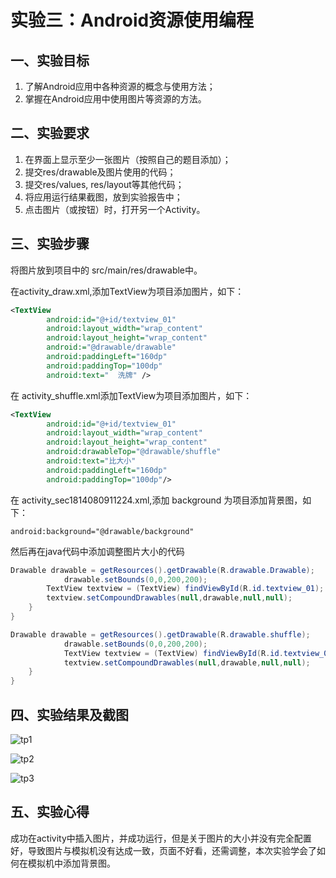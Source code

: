 # 实验三：Android资源使用编程

## 一、实验目标

1. 了解Android应用中各种资源的概念与使用方法；
2. 掌握在Android应用中使用图片等资源的方法。

## 二、实验要求

1. 在界面上显示至少一张图片（按照自己的题目添加）；
2. 提交res/drawable及图片使用的代码；
3. 提交res/values, res/layout等其他代码；
4. 将应用运行结果截图，放到实验报告中；
5. 点击图片（或按钮）时，打开另一个Activity。

## 三、实验步骤

将图片放到项目中的 src/main/res/drawable中。

在activity_draw.xml,添加TextView为项目添加图片，如下：

```xml
<TextView
        android:id="@+id/textview_01"
        android:layout_width="wrap_content"
        android:layout_height="wrap_content"
        android:="@drawable/drawable"
        android:paddingLeft="160dp"
        android:paddingTop="100dp"
        android:text="  洗牌" />
```

在 activity_shuffle.xml添加TextView为项目添加图片，如下：

```xml
<TextView
        android:id="@+id/textview_01"
        android:layout_width="wrap_content"
        android:layout_height="wrap_content"
        android:drawableTop="@drawable/shuffle"
        android:text="比大小"
        android:paddingLeft="160dp"
        android:paddingTop="100dp"/>
```

在 activity_sec1814080911224.xml,添加 background 为项目添加背景图，如下：

```
android:background="@drawable/background"
```

然后再在java代码中添加调整图片大小的代码

```java
Drawable drawable = getResources().getDrawable(R.drawable.Drawable);
        	drawable.setBounds(0,0,200,200);
       	TextView textview = (TextView) findViewById(R.id.textview_01);
       	textview.setCompoundDrawables(null,drawable,null,null);
    }
}
```

```java
Drawable drawable = getResources().getDrawable(R.drawable.shuffle);
        	drawable.setBounds(0,0,200,200);
        	TextView textview = (TextView) findViewById(R.id.textview_01);
        	textview.setCompoundDrawables(null,drawable,null,null);
    }
}
```

## 四、实验结果及截图

![tp1](https://github.com/ljjljjj/android-labs-2020/blob/master/students/sec1814080911224/lab2-1.PNG)


![tp2](https://github.com/ljjljjj/android-labs-2020/blob/master/students/sec1814080911224/lab2-2.PNG)


![tp3](https://github.com/ljjljjj/android-labs-2020/blob/master/students/sec1814080911224/lab2-3.PNG)

## 五、实验心得

成功在activity中插入图片，并成功运行，但是关于图片的大小并没有完全配置好，导致图片与模拟机没有达成一致，页面不好看，还需调整，本次实验学会了如何在模拟机中添加背景图。











